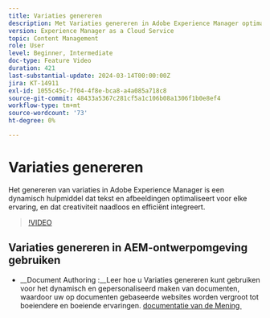 ```yaml
---
title: Variaties genereren
description: Met Variaties genereren in Adobe Experience Manager optimaliseert u tekst en afbeeldingen voor elke ervaring.
version: Experience Manager as a Cloud Service
topic: Content Management
role: User
level: Beginner, Intermediate
doc-type: Feature Video
duration: 421
last-substantial-update: 2024-03-14T00:00:00Z
jira: KT-14911
exl-id: 1055c45c-7f04-4f8e-bca8-a4a085a718c8
source-git-commit: 48433a5367c281cf5a1c106b08a1306f1b0e8ef4
workflow-type: tm+mt
source-wordcount: '73'
ht-degree: 0%

---
```


# Variaties genereren

Het genereren van variaties in Adobe Experience Manager is een dynamisch hulpmiddel dat tekst en afbeeldingen optimaliseert voor elke ervaring, en dat creativiteit naadloos en efficiënt integreert.

>[!VIDEO](https://video.tv.adobe.com/v/3427946/?learn=on)

## Variaties genereren in AEM-ontwerpomgeving gebruiken

+ __Document Authoring :__Leer hoe u Variaties genereren kunt gebruiken voor het dynamisch en gepersonaliseerd maken van documenten, waardoor uw op documenten gebaseerde websites worden vergroot tot boeiendere en boeiende ervaringen. [&#x200B; documentatie van de Mening &#x200B;](https://www.aem.live/docs/sidekick-generate-variations)
